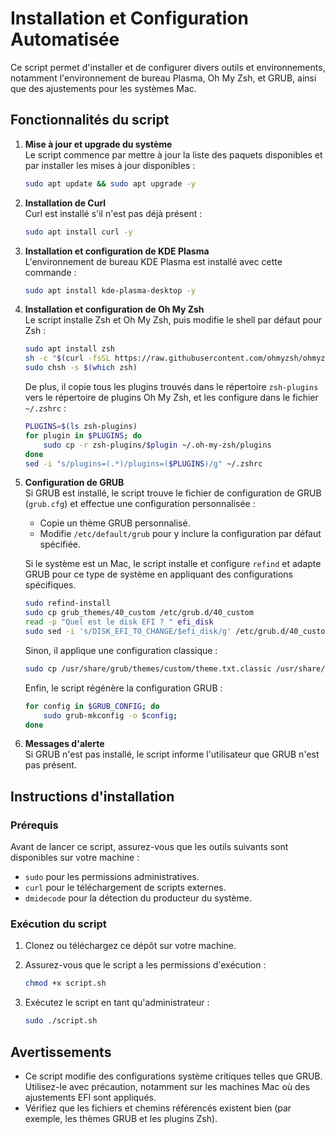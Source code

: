 
# Installation et Configuration Automatisée

Ce script permet d'installer et de configurer divers outils et environnements, notamment l'environnement de bureau Plasma, Oh My Zsh, et GRUB, ainsi que des ajustements pour les systèmes Mac.

## Fonctionnalités du script

1. **Mise à jour et upgrade du système**  
   Le script commence par mettre à jour la liste des paquets disponibles et par installer les mises à jour disponibles :

   ```bash
   sudo apt update && sudo apt upgrade -y
   ```

2. **Installation de Curl**  
   Curl est installé s'il n'est pas déjà présent :

   ```bash
   sudo apt install curl -y
   ```

3. **Installation et configuration de KDE Plasma**  
   L'environnement de bureau KDE Plasma est installé avec cette commande :

   ```bash
   sudo apt install kde-plasma-desktop -y
   ```

4. **Installation et configuration de Oh My Zsh**  
   Le script installe Zsh et Oh My Zsh, puis modifie le shell par défaut pour Zsh :

   ```bash
   sudo apt install zsh
   sh -c "$(curl -fsSL https://raw.githubusercontent.com/ohmyzsh/ohmyzsh/master/tools/install.sh)"
   sudo chsh -s $(which zsh)
   ```

   De plus, il copie tous les plugins trouvés dans le répertoire `zsh-plugins` vers le répertoire de plugins Oh My Zsh, et les configure dans le fichier `~/.zshrc` :

   ```bash
   PLUGINS=$(ls zsh-plugins)
   for plugin in $PLUGINS; do
       sudo cp -r zsh-plugins/$plugin ~/.oh-my-zsh/plugins
   done
   sed -i "s/plugins=(.*)/plugins=($PLUGINS)/g" ~/.zshrc
   ```

5. **Configuration de GRUB**  
   Si GRUB est installé, le script trouve le fichier de configuration de GRUB (`grub.cfg`) et effectue une configuration personnalisée :

   - Copie un thème GRUB personnalisé.
   - Modifie `/etc/default/grub` pour y inclure la configuration par défaut spécifiée.
   
   Si le système est un Mac, le script installe et configure `refind` et adapte GRUB pour ce type de système en appliquant des configurations spécifiques.

   ```bash
   sudo refind-install
   sudo cp grub_themes/40_custom /etc/grub.d/40_custom
   read -p "Quel est le disk EFI ? " efi_disk
   sudo sed -i 's/DISK_EFI_TO_CHANGE/$efi_disk/g' /etc/grub.d/40_custom
   ```

   Sinon, il applique une configuration classique :

   ```bash
   sudo cp /usr/share/grub/themes/custom/theme.txt.classic /usr/share/grub/themes/custom/theme.txt
   ```

   Enfin, le script régénère la configuration GRUB :

   ```bash
   for config in $GRUB_CONFIG; do
       sudo grub-mkconfig -o $config;
   done
   ```

6. **Messages d'alerte**  
   Si GRUB n'est pas installé, le script informe l'utilisateur que GRUB n'est pas présent.

## Instructions d'installation

### Prérequis

Avant de lancer ce script, assurez-vous que les outils suivants sont disponibles sur votre machine :

- `sudo` pour les permissions administratives.
- `curl` pour le téléchargement de scripts externes.
- `dmidecode` pour la détection du producteur du système.

### Exécution du script

1. Clonez ou téléchargez ce dépôt sur votre machine.
2. Assurez-vous que le script a les permissions d'exécution :

   ```bash
   chmod +x script.sh
   ```

3. Exécutez le script en tant qu'administrateur :

   ```bash
   sudo ./script.sh
   ```

## Avertissements

- Ce script modifie des configurations système critiques telles que GRUB. Utilisez-le avec précaution, notamment sur les machines Mac où des ajustements EFI sont appliqués.
- Vérifiez que les fichiers et chemins référencés existent bien (par exemple, les thèmes GRUB et les plugins Zsh).

